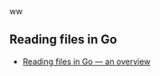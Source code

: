 ww
## Reading files in Go

- [Reading files in Go — an overview](https://kgrz.io/reading-files-in-go-an-overview.html)
